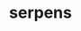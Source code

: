 ---
title: serpens
meaning: snake
pos: nounthird
ch: animalia
genitive: serpentis
abbgender: m./f.
abbgender2: masc./fem.
gender: masculine/feminine
declension: third
---